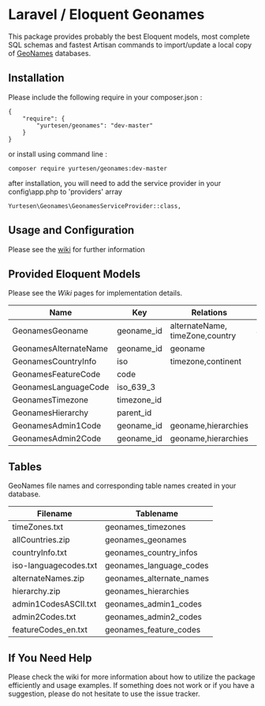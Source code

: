 # Laravel / Eloquent Geonames

This package provides probably the best Eloquent models, most complete SQL schemas and fastest Artisan commands to import/update a local copy of [GeoNames](http://www.geonames.org/) databases.

## Installation

Please include the following require in your composer.json :

	{
	    "require": {
	        "yurtesen/geonames": "dev-master"
	    }
	}

or install using command line :

	composer require yurtesen/geonames:dev-master

after installation, you will need to add the service provider in your config\app.php to 'providers' array

	Yurtesen\Geonames\GeonamesServiceProvider::class,
	
	
## Usage and Configuration

Please see the [wiki](https://github.com/yurtesen/geonames/wiki) for further information

## Provided Eloquent Models

Please see the *Wiki* pages for implementation details.

| Name                | Key       |Relations                                  | Scopes                 |
|---------------------|-----------|-------------------------------------------|------------------------|
|GeonamesGeoname      |geoname_id |alternateName, timeZone,country            |admin1,city,countryInfo |
|GeonamesAlternateName|geoname_id |geoname                                    |                        |
|GeonamesCountryInfo  |iso        |timezone,continent                         |                        |
|GeonamesFeatureCode  |code       |                                           |                        |
|GeonamesLanguageCode |iso_639_3  |                                           |                        |
|GeonamesTimezone     |timezone_id|                                           |                        |
|GeonamesHierarchy    |parent_id  |                                           |                        |
|GeonamesAdmin1Code   |geoname_id |geoname,hierarchies                        |                        |
|GeonamesAdmin2Code   |geoname_id |geoname,hierarchies                        |                        |

## Tables
GeoNames file names and corresponding table names created in your database.

|Filename             |Tablename                |
|---------------------|-------------------------|
|timeZones.txt        |geonames_timezones       |
|allCountries.zip     |geonames_geonames        |
|countryInfo.txt      |geonames_country_infos   |
|iso-languagecodes.txt|geonames_language_codes  |
|alternateNames.zip   |geonames_alternate_names |
|hierarchy.zip        |geonames_hierarchies     |
|admin1CodesASCII.txt |geonames_admin1_codes    |
|admin2Codes.txt      |geonames_admin2_codes    |
|featureCodes_en.txt  |geonames_feature_codes   |

## If You Need Help
Please check the wiki for more information about how to utilize the package efficiently and usage examples. If something does not work or if you have a suggestion, please do not hesitate to use the issue tracker.
